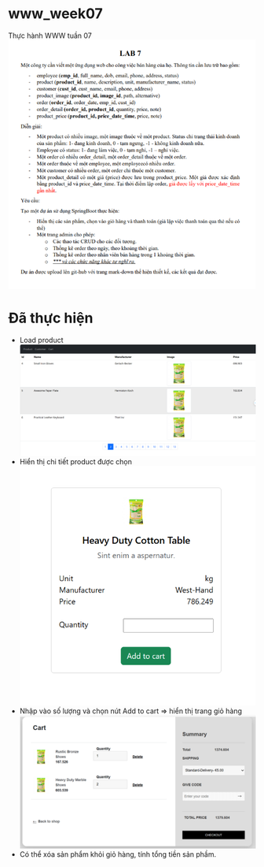 # www_week07
Thực hành WWW tuần 07
![week7.png](image%2Fweek7.png)

# Đã thực hiện
- Load product
![product.png](image%2Fproduct.png)
- Hiển thị chi tiết product được chọn
![detailProduct.png](image%2FdetailProduct.png)
- Nhập vào số lượng và chọn nút Add to cart => hiển thị trang giỏ hàng
![cart.png](image%2Fcart.png)
- Có thể xóa sản phẩm khỏi giỏ hàng, tính tổng tiền sản phầm.